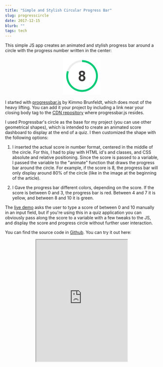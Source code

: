 ```yaml
---
title: "Simple and Stylish Circular Progress Bar"
slug: progresscircle
date: 2017-12-15
blurb: ""
tags: tech
---
```


This simple JS app creates an animated and stylish progress bar around a circle with the progress number written in the center:

<center><img src="../img/progresscircle.png" /></center>

I started with [progressbar.js](https://kimmobrunfeldt.github.io/progressbar.js/) by Kimmo Brunfeldt, which does most of the heavy lifting. You can add it your project by including a link near your closing body tag to the [CDN repository](https://cdn.rawgit.com/kimmobrunfeldt/progressbar.js/0.5.6/dist/progressbar.js) where progressbar.js resides.

I used Progressbar's circle as the base for my project (you can use other geometrical shapes), which is intended to create an animated score dashboard to display at the end of a quiz. I then customized the shape with the following options:

1. I inserted the actual score in number format, centered in the middle of the circle. For this, I had to play with HTML id's and classes, and CSS absolute and relative positioning. Since the score is passed to a variable, I passed the variable to the "animate" function that draws the progress bar around the circle. For example, if the score is 8, the progress bar will only display around 80% of the circle (like in the image at the beginning of the article).

2. I Gave the progress bar different colors, depending on the score. If the score is between 0 and 3, the progress bar is red. Between 4 and 7 it is yellow, and between 8 and 10 it is green.

The [live demo](https://mariobox.github.io/progress-circle) asks the user to type a score of between 0 and 10 manually in an input field, but if you're using this in a quiz application you can obviously pass along the score to a variable with a few tweaks to the JS, and display the score and progress circle without further user interaction.

You can find the source code in [Github](https://github.com/mariobox/progress-circle). You can try it out here:
<div style="text-align: center">
<iframe src="https://mariobox.github.io/progress-circle" style="height: 400px; border=none;"></iframe>
</div>
